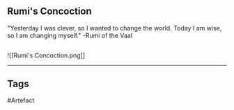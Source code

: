 ## Rumi's Concoction
"Yesterday I was clever, so I wanted to change the world.
Today I am wise, so I am changing myself."
-Rumi of the Vaal
## 
![[Rumi's Concoction.png]]

---
## Tags
#Artefact